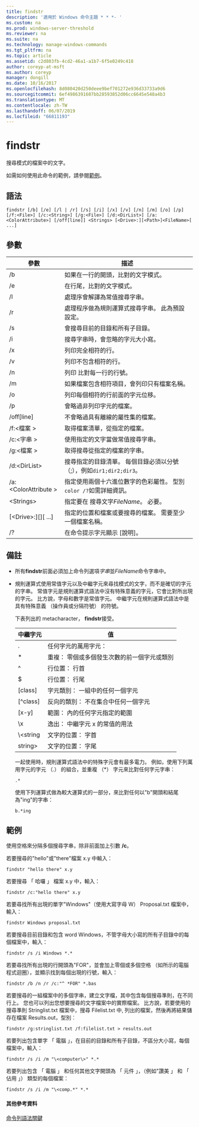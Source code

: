 ```yaml
---
title: findstr
description: '適用於 Windows 命令主題 * * *- '
ms.custom: na
ms.prod: windows-server-threshold
ms.reviewer: na
ms.suite: na
ms.technology: manage-windows-commands
ms.tgt_pltfrm: na
ms.topic: article
ms.assetid: c2d803fb-4cd2-46a1-a1b7-6f5e0249c418
author: coreyp-at-msft
ms.author: coreyp
manager: dongill
ms.date: 10/16/2017
ms.openlocfilehash: 8d080420d250deee9bef701272e936d33733a9d6
ms.sourcegitcommit: 6ef4986391607bb28593852d06cc6645e548a4b3
ms.translationtype: MT
ms.contentlocale: zh-TW
ms.lasthandoff: 06/07/2019
ms.locfileid: "66811193"
---
```

# <a name="findstr"></a>findstr

搜尋模式的檔案中的文字。

如需如何使用此命令的範例，請參閱[範例](#examples)。

## <a name="syntax"></a>語法

```
findstr [/b] [/e] [/l | /r] [/s] [/i] [/x] [/v] [/n] [/m] [/o] [/p] [/f:<File>] [/c:<String>] [/g:<File>] [/d:<DirList>] [/a:<ColorAttribute>] [/off[line]] <Strings> [<Drive>:][<Path>]<FileName>[ ...]
```

## <a name="parameters"></a>參數

|參數|描述|
|---------|-----------|
|/b|如果在一行的開頭，比對的文字模式。|
|/e|在行尾，比對的文字模式。|
|/l|處理序會解譯為常值搜尋字串。|
|/r|處理程序做為規則運算式搜尋字串。 此為預設設定。|
|/s|會搜尋目前的目錄和所有子目錄。|
|/i|搜尋字串時，會忽略的字元大小寫。|
|/x|列印完全相符的行。|
|/v|列印不包含相符的行。|
|/n|列印 比對每一行的行號。|
|/m|如果檔案包含相符項目，會列印只有檔案名稱。|
|/o|列印每個相符的行前面的字元位移。|
|/p|會略過非列印字元的檔案。|
|/off[line]|不會略過具有離線的屬性集的檔案。|
|/f:\<檔案 >|取得檔案清單，從指定的檔案。|
|/c:\<字串 >|使用指定的文字當做常值搜尋字串。|
|/g:\<檔案 >|取得搜尋從指定的檔案的字串。|
|/d:\<DirList>|搜尋指定的目錄清單。 每個目錄必須以分號 （;），例如`dir1;dir2;dir3`。|
|/a:\<ColorAttribute >|指定使用兩個十六進位數字的色彩屬性。 型別`color /?`如需詳細資訊。|
|\<Strings>|指定要在 搜尋文字*FileName*。 必要。|
|[\<Drive>:][<Path>]<FileName>[ ...]|指定的位置和檔案或要搜尋的檔案。 需要至少一個檔案名稱。|
|/?|在命令提示字元顯示 [說明]。|

## <a name="remarks"></a>備註

- 所有**findstr**前面必須加上命令列選項*字串*並*FileName*命令字串中。
- 規則運算式使用常值字元以及中繼字元來尋找模式的文字，而不是確切的字元的字串。 常值字元是規則運算式語法中沒有特殊意義的字元，它會比對所出現的字元。 比方說，字母和數字是常值字元。 中繼字元在規則運算式語法中是具有特殊意義 （操作員或分隔符號） 的符號。

  下表列出的 metacharacter， **findstr**接受。  

  |中繼字元|值|
  |-------------|-----|
  |.|任何字元的萬用字元：|
  |*|重複： 零個或多個發生次數的前一個字元或類別|
  |^|行位置： 行首|
  |$|行位置： 行尾|
  |[class]|字元類別： 一組中的任何一個字元|
  |[^class]|反向的類別： 不在集合中任何一個字元|
  |[x-y]|範圍： 內的任何字元指定的範圍|
  |\x|逸出： 中繼字元 x 的常值的用法|
  |\\<string|文字的位置： 字首|
  |string\>|文字的位置： 字尾|

  一起使用時，規則運算式語法中的特殊字元會有最多電力。 例如，使用下列萬用字元的字元 （.） 的組合，並重複 （*） 字元來比對任何字元字串：

  ```
  .*
  ``` 

  使用下列運算式做為較大運算式的一部分，來比對任何以"b"開頭和結尾為"ing"的字串： 

  ```
  b.*ing
  ```

## <a name="examples"></a>範例

使用空格來分隔多個搜尋字串，除非前面加上引數 **/c**。

若要搜尋的"hello"或"there"檔案 x.y 中輸入：

```
findstr "hello there" x.y 
```

若要搜尋 「 哈囉 」 檔案 x.y 中，輸入：

```
findstr /c:"hello there" x.y 
```

若要尋找所有出現的單字"Windows"（使用大寫字母 W） Proposal.txt 檔案中，輸入：

```
findstr Windows proposal.txt 
```

若要搜尋目前目錄和包含 word Windows，不管字母大小寫的所有子目錄中的每個檔案中，輸入：

```
findstr /s /i Windows *.* 
```

若要尋找所有出現的行開頭為"FOR"，並會加上零個或多個空格 （如所示的電腦程式迴圈），並顯示找到每個出現的行號，輸入：

```
findstr /b /n /r /c:"^ *FOR" *.bas 
```

若要搜尋的一組檔案中的多個字串，建立文字檔，其中包含每個搜尋準則，在不同行上。 您也可以列出您想要搜尋的文字檔案中的實際檔案。 比方說，若要使用的搜尋準則 Stringlist.txt 檔案中，搜尋 Filelist.txt 中, 列出的檔案，然後再將結果儲存在檔案 Results.out，型別︰

```
findstr /g:stringlist.txt /f:filelist.txt > results.out 
```

若要列出包含單字 「 電腦 」，在目前的目錄和所有子目錄，不區分大小寫，每個檔案中，輸入：

```
findstr /s /i /m "\<computer\>" *.*
```

若要列出包含 「 電腦 」 和任何其他文字開頭為 「 元件 」，（例如"讚美 」 和 「 佔用 」） 類型的每個檔案：

```
findstr /s /i /m "\<comp.*" *.*
```

#### <a name="additional-references"></a>其他參考資料

[命令列語法關鍵](command-line-syntax-key.md)
